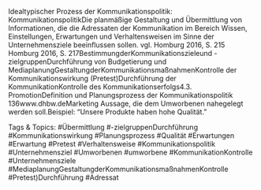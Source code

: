 Idealtypischer Prozess der Kommunikationspolitik:
KommunikationspolitikDie planmäßige Gestaltung und Übermittlung von Informationen, die die Adressaten der Kommunikation im Bereich Wissen, Einstellungen, Erwartungen und Verhaltensweisen im Sinne der Unternehmensziele beeinflussen sollen.  vgl. Homburg 2016, S. 215
Homburg 2016, S. 217BestimmungderKommunikationszieleund -zielgruppenDurchführung von Budgetierung und MediaplanungGestaltungderKommunikationsmaßnahmenKontrolle der Kommunikationswirkung (Pretest)Durchführung der KommunikationKontrolle des Kommunikationserfolgs4.3. PromotionDefinition und Planungsprozess der Kommunikationspolitik 
136www.dhbw.deMarketing
Aussage, die dem Umworbenen nahegelegt werden soll.Beispiel: “Unsere Produkte haben hohe Qualität.”

   Tags & Topics:
   #Übermittlung
   #-zielgruppenDurchführung
   #Kommunikationswirkung
   #Planungsprozess
   #Qualität
   #Erwartungen
   #Erwartung
   #Pretest
   #Verhaltensweise
   #Kommunikationspolitik
   #Unternehmensziel
   #Umworbenen
   #umworbene
   #KommunikationKontrolle
   #Unternehmensziele
   #MediaplanungGestaltungderKommunikationsmaßnahmenKontrolle
   #Pretest)Durchführung
   #Adressat